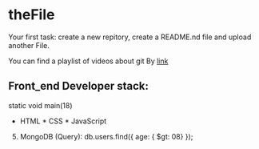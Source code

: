 # theFile
Your first task: create a new repitory, create a README.nd file and upload another File.

You can find a playlist of videos about git By [link](https://www.youtube.com/watch?v=KnINsmXT9_C)

## Front_end Developer stack:
static void main(18)
* HTML
﻿﻿* CSS
﻿﻿* JavaScript
5. MongoDB (Query):
db.users.find({ age: { $gt: 08} });

